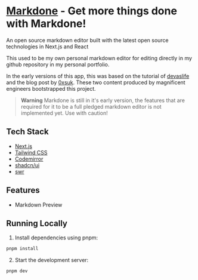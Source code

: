 # [Markdone][markdone] - Get more things done with Markdone!

An open source markdown editor built with the latest open source technologies in
Next.js and React

This used to be my own personal markdown editor for editing directly in my
github repository in my personal portfolio.

In the early versions of this app, this was based on the tutorial of [devaslife]
and the blog post by [0xsuk]. These two content produced by magnificent
engineers bootstrapped this project.

> **Warning** Markdone is still in it's early version, the features that are
> required for it to be a full pledged markdown editor is not implemented yet.
> Use with caution!

## Tech Stack

- [Next.js][nextjs]
- [Tailwind CSS][tailwind]
- [Codemirror][codemirror]
- [shadcn/ui]
- [swr]

## Features

- Markdown Preview

## Running Locally

1. Install dependencies using pnpm:

```bash
pnpm install
```

2. Start the development server:

```bash
pnpm dev
```

[devaslife]: https://www.youtube.com/watch?v=gxBis8EgoAg
[0xsuk]:
  https://0xsuk.github.io/posts/2022-03-25-build-your-own-markdown-editor-with-react.js-and-codemirror-6/
[nextjs]: https://nextjs.org
[tailwind]: https://tailwindcss.com
[codemirror]: https://codemirror.net
[markdone]: https://markdone.jaycedotbin.me
[shadcn/ui]: https://ui.shadcn.com
[swr]: https://swr.vercel.app
